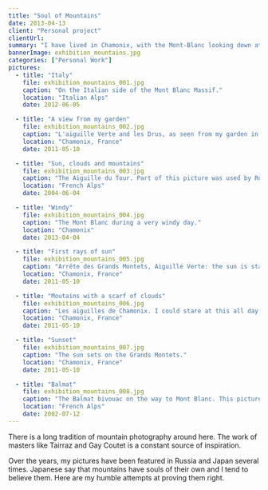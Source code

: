 ```yaml
---
title: "Soul of Mountains"
date: 2013-04-13
client: "Personal project"
clientUrl:
summary: "I have lived in Chamonix, with the Mont-Blanc looking down at me for nearly all my life and I still find that doing justice to mountains is a rather difficult job."
bannerImage: exhibition_mountains.jpg
categories: ["Personal Work"]
pictures:
  - title: "Italy"
    file: exhibition_mountains_001.jpg
    caption: "On the Italian side of the Mont Blanc Massif."
    location: "Italian Alps"
    date: 2012-06-05

  - title: "A view from my garden"
    file: exhibition_mountains_002.jpg
    caption: "L'aiguille Verte and les Drus, as seen from my garden in Chamonix."
    location: "Chamonix, France"
    date: 2011-05-10

  - title: "Sun, clouds and mountains"
    file: exhibition_mountains_003.jpg
    caption: "The Aiguille du Tour. Part of this picture was used by Rossignol in one of their campaigns."
    location: "French Alps"
    date: 2004-06-04

  - title: "Windy"
    file: exhibition_mountains_004.jpg
    caption: "The Mont Blanc during a very windy day."
    location: "Chamonix"
    date: 2013-04-04

  - title: "First rays of sun"
    file: exhibition_mountains_005.jpg
    caption: "Arrête des Grands Montets, Aiguille Verte: the sun is starting his journey"
    location: "Chamonix, France"
    date: 2011-05-10

  - title: "Moutains with a scarf of clouds"
    file: exhibition_mountains_006.jpg
    caption: "Les aiguilles de Chamonix. I could stare at this all day long."
    location: "Chamonix, France"
    date: 2011-05-10

  - title: "Sunset"
    file: exhibition_mountains_007.jpg
    caption: "The sun sets on the Grands Montets."
    location: "Chamonix, France"
    date: 2011-05-10

  - title: "Balmat"
    file: exhibition_mountains_008.jpg
    caption: "The Balmat bivouac on the way to Mont Blanc. This picture was taken with a Leica M in very low light conditions."
    location: "French Alps"
    date: 2002-07-12
---
```


There is a long tradition of mountain photography around here. The work of masters like Tairraz and Gay Coutet is a constant source of inspiration.

Over the years, my pictures have been featured in Russia and Japan several times. Japanese say that mountains have souls of their own and I tend to believe them. Here are my humble attempts at proving them right.
